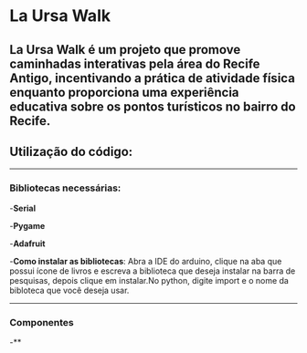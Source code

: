 # La Ursa Walk

La Ursa Walk é um projeto que promove caminhadas interativas pela área do Recife Antigo, incentivando a prática de atividade física enquanto proporciona uma experiência educativa sobre os pontos turísticos no bairro do Recife.
---
## Utilização do código:
---
### Bibliotecas necessárias:

-**Serial**

-**Pygame**

-**Adafruit**

-**Como instalar as bibliotecas**: Abra a IDE do arduino, clique na aba que possui ícone de livros e escreva a biblioteca que deseja instalar na barra de pesquisas, depois clique em instalar.No python, digite import e o nome da bibloteca que você deseja usar.

---

### Componentes

-**
